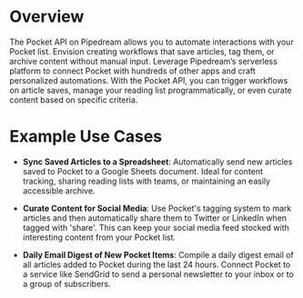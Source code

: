 # Overview

The Pocket API on Pipedream allows you to automate interactions with your Pocket list. Envision creating workflows that save articles, tag them, or archive content without manual input. Leverage Pipedream’s serverless platform to connect Pocket with hundreds of other apps and craft personalized automations. With the Pocket API, you can trigger workflows on article saves, manage your reading list programmatically, or even curate content based on specific criteria.

# Example Use Cases

- **Sync Saved Articles to a Spreadsheet**: Automatically send new articles saved to Pocket to a Google Sheets document. Ideal for content tracking, sharing reading lists with teams, or maintaining an easily accessible archive.

- **Curate Content for Social Media**: Use Pocket's tagging system to mark articles and then automatically share them to Twitter or LinkedIn when tagged with 'share'. This can keep your social media feed stocked with interesting content from your Pocket list.

- **Daily Email Digest of New Pocket Items**: Compile a daily digest email of all articles added to Pocket during the last 24 hours. Connect Pocket to a service like SendGrid to send a personal newsletter to your inbox or to a group of subscribers.
